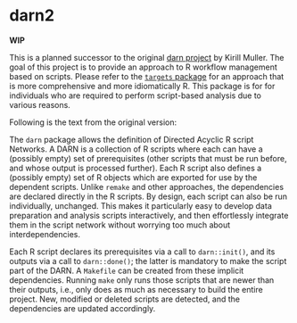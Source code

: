 # darn2

**WIP**

This is a planned successor to the original [darn project](https://github.com/krlmlr/darn) by Kirill Muller. 
The goal of this project is to provide an approach to R workflow management based on scripts. Please refer to the
[`targets` package](https://books.ropensci.org/targets/) for an approach that is more comprehensive and more idiomatically R. 
This package is for for individuals who are required to perform script-based analysis due to various reasons.  

Following is the text from the original version: 

The `darn` package allows the definition of Directed Acyclic R script Networks.
A DARN is a collection of R scripts where each can have a (possibly empty)
set of prerequisites (other scripts that must be run before, and whose output is processed further).
Each R script also defines a (possibly empty) set of R objects
which are exported for use by the dependent scripts.
Unlike `remake` and other approaches, the dependencies are declared directly in the R scripts.
By design, each script can also be run individually, unchanged.
This makes it particularly easy to develop data preparation and analysis scripts
interactively, and then effortlessly integrate them in the script network
without worrying too much about interdependencies.

Each R script declares its prerequisites via a call to `darn::init()`,
and its outputs via a call to `darn::done()`;
the latter is mandatory to make the script part of the DARN.
A `Makefile` can be created from these implicit dependencies.
Running `make` only runs those scripts that are newer than their outputs,
i.e., only does as much as necessary to build the entire project.
New, modified or deleted scripts are detected,
and the dependencies are updated accordingly.


